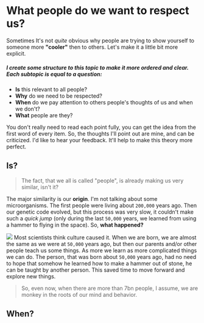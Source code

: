# What people do we want to respect us?
Sometimes It's not *quite* obvious why people are trying to show yourself to someone more **"cooler"** then to others. Let's make it a little bit more explicit. 
##### I create some structure to this topic to make it more ordered and clear. Each subtopic is equal to a question:
* **Is** this relevant to all people?
* **Why** do we need to be respected?
* **When** do we pay attention to others people's thoughts of us and when we don't?
* **What** people are they?

You don't really need to read each point fully, you can get the idea from the first word of every item. So, the thoughts I'll point out are mine, and can be criticized. I'd like to hear your feedback. It'll help to make this theory more perfect.

## **Is?**
> The fact, that we all is called "people", is already making us very similar, isn't it?

The major similarity is our **origin**. I'm not talking about some microorganisms. The first people were living about `200,000` years ago. Then our genetic code evolved, but this process was very slow, it couldn't make such a *quick jump* (only during the last `50,000` years, we learned from using a hammer to flying in the space). So, **what happened?**

![](http://miovision.com/wp-content/uploads/2013/07/technology-growth.png)
Most scientists think culture caused it. When we are born, we are almost the same as we were at `50,000` years ago, but then our parents and/or other people teach us some things. As more we learn as more complicated things we can do. The person, that was born about `50,000` years ago, had no need to hope that somehow he learned how to make a hammer out of stone, he can be taught by another person. This saved time to move forward and explore new things.

> So, even now, when there are more than 7bn people, I assume, we are monkey in the roots of our mind and behavior.


## **When?**

